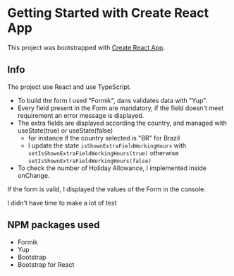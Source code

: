 # Getting Started with Create React App

This project was bootstrapped with [Create React App](https://github.com/facebook/create-react-app).

## Info

The project use React and use TypeScript.

- To build the form I used "Formik", dans validates data with "Yup".
- Every field present in the Form are mandatory, if the field doesn't meet requirement an error message is displayed.
- The extra fields are displayed according the country, and managed with useState(true) or useState(false)
  - for instance if the country selected is "BR" for Brazil
  - I update the state `isShownExtraFieldWorkingHours` with `setIsShownExtraFieldWorkingHours(true)` otherwise `setIsShownExtraFieldWorkingHours(false)`
- To check the number of Holiday Allowance, I implemented inside onChange.

If the form is valid, I displayed the values of the Form in the console.

I didn't have time to make a lot of test

## NPM packages used

- Formik
- Yup
- Bootstrap
- Bootstrap for React
